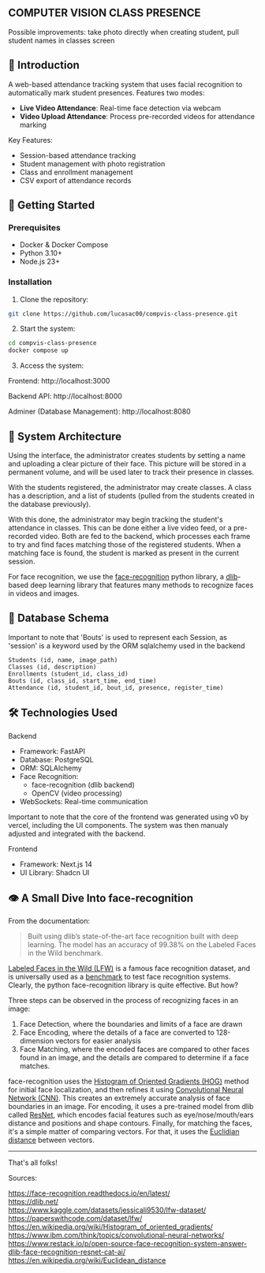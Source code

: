## COMPUTER VISION CLASS PRESENCE

Possible improvements: take photo directly when creating student, pull student names in classes screen

## 📖 Introduction
A web-based attendance tracking system that uses facial recognition to automatically mark student presences. Features two modes:
- **Live Video Attendance**: Real-time face detection via webcam
- **Video Upload Attendance**: Process pre-recorded videos for attendance marking

Key Features:
- Session-based attendance tracking
- Student management with photo registration
- Class and enrollment management
- CSV export of attendance records

## 🚀 Getting Started

### Prerequisites
- Docker & Docker Compose
- Python 3.10+
- Node.js 23+

### Installation
1. Clone the repository:
```bash
git clone https://github.com/lucasac00/compvis-class-presence.git
```
2. Start the system:
```bash
cd compvis-class-presence
docker compose up
```
3. Access the system:

Frontend: http://localhost:3000

Backend API: http://localhost:8000

Adminer (Database Management): http://localhost:8080

## 🧠 System Architecture

Using the interface, the administrator creates students by setting a name and uploading a clear picture of their face. This picture will be stored in a permanent volume, and will be used later to track their presence in classes.

With the students registered, the administrator may create classes. A class has a description, and a list of students (pulled from the students created in the database previously).

With this done, the administrator may begin tracking the student's attendance in classes. This can be done either a live video feed, or a pre-recorded video. Both are fed to the backend, which processes each frame to try and find faces matching those of the registered students. When a matching face is found, the student is marked as present in the current session.

For face recognition, we use the [face-recognition](https://face-recognition.readthedocs.io/en/latest/face_recognition.html?highlight=face_encodings#face_recognition.api.face_encodings) python library, a [dlib](https://dlib.net/)-based deep learning library that features many methods to recognize faces in videos and images.

## 💾 Database Schema
Important to note that 'Bouts' is used to represent each Session, as 'session' is a keyword used by the ORM sqlalchemy used in the backend
```
Students (id, name, image_path)
Classes (id, description)
Enrollments (student_id, class_id)
Bouts (id, class_id, start_time, end_time)
Attendance (id, student_id, bout_id, presence, register_time)
```

## 🛠️ Technologies Used
Backend
- Framework: FastAPI
- Database: PostgreSQL
- ORM: SQLAlchemy
- Face Recognition:
    - face-recognition (dlib backend)
    - OpenCV (video processing)
- WebSockets: Real-time communication

Important to note that the core of the frontend was generated using v0 by vercel, including the UI components. The system was then manualy adjusted and integrated with the backend.

Frontend

- Framework: Next.js 14
- UI Library: Shadcn UI

## 👁️ A Small Dive Into face-recognition

From the documentation:
> Built using dlib’s state-of-the-art face recognition
built with deep learning. The model has an accuracy of 99.38% on the
Labeled Faces in the Wild benchmark.

[Labeled Faces in the Wild (LFW)](https://www.kaggle.com/datasets/jessicali9530/lfw-dataset) is a famous face recognition dataset, and is universally used as a [benchmark](https://paperswithcode.com/dataset/lfw) to test face recognition systems. Clearly, the python face-recognition library is quite effective. But how?

Three steps can be observed in the process of recognizing faces in an image:
1. Face Detection, where the boundaries and limits of a face are drawn
2. Face Encoding, where the details of a face are converted to 128-dimension vectors for easier analysis
3. Face Matching, where the encoded faces are compared to other faces found in an image, and the details are compared to determine if a face matches.

face-recognition uses the [Histogram of Oriented Gradients (HOG)](https://en.wikipedia.org/wiki/Histogram_of_oriented_gradients) method for initial face localization, and then refines it using [Convolutional Neural Network (CNN)](https://www.ibm.com/think/topics/convolutional-neural-networks). This creates an extremely accurate analysis of face boundaries in an image. For encoding, it uses a pre-trained model from dlib called [ResNet](https://www.restack.io/p/open-source-face-recognition-system-answer-dlib-face-recognition-resnet-cat-ai), which encodes facial features such as eye/nose/mouth/ears distance and positions and shape contours. Finally, for matching the faces, it's a simple matter of comparing vectors. For that, it uses the [Euclidian distance](https://en.wikipedia.org/wiki/Euclidean_distance) between vectors.

--------------------
That's all folks!

Sources:

https://face-recognition.readthedocs.io/en/latest/ \
https://dlib.net/ \
https://www.kaggle.com/datasets/jessicali9530/lfw-dataset/ \
https://paperswithcode.com/dataset/lfw/ \
https://en.wikipedia.org/wiki/Histogram_of_oriented_gradients/ \
https://www.ibm.com/think/topics/convolutional-neural-networks/ \
https://www.restack.io/p/open-source-face-recognition-system-answer-dlib-face-recognition-resnet-cat-ai/ \
https://en.wikipedia.org/wiki/Euclidean_distance

